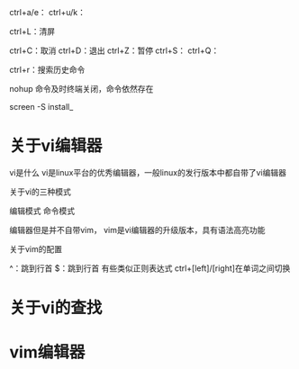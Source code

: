 





ctrl+a/e：
ctrl+u/k：

ctrl+L：清屏

ctrl+C：取消
ctrl+D：退出
ctrl+Z：暂停
ctrl+S：
ctrl+Q：

ctrl+r：搜索历史命令





nohup 命令及时终端关闭，命令依然存在


screen -S install_





# 关于vi编辑器

vi是什么
vi是linux平台的优秀编辑器，一般linux的发行版本中都自带了vi编辑器



关于vi的三种模式

编辑模式
命令模式








编辑器但是并不自带vim，
vim是vi编辑器的升级版本，具有语法高亮功能






关于vim的配置





^：跳到行首
$：跳到行首
有些类似正则表达式
ctrl+[left]/[right]在单词之间切换






# 关于vi的查找



# vim编辑器













